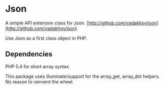 # Json

A simple API extension class for Json. [http://github.com/yadakhov/json](http://github.com/yadakhov/json)

Use Json as a first class object in PHP.


## Dependencies
PHP 5.4 for short array syntax.

This package uses illuminate/support for the array_get, array_dot helpers. No reason to reinvent the wheel.
